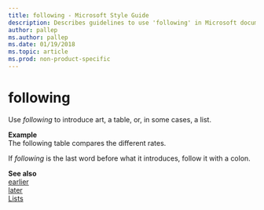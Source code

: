 ```yaml
---
title: following - Microsoft Style Guide
description: Describes guidelines to use 'following' in Microsoft documents, and provides an example with additional reference links.
author: pallep
ms.author: pallep
ms.date: 01/19/2018
ms.topic: article
ms.prod: non-product-specific
---
```


# following

Use *following* to introduce art, a table, or, in some cases, a list.

**Example**  
The following table compares the different rates.

If *following* is the last word before what it introduces, follow it with a colon.

**See also**  
[earlier](~/a-z-word-list-term-collections/e/earlier.md)  
[later](~/a-z-word-list-term-collections/l/later.md)  
[Lists](~/scannable-content/lists.md)
